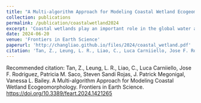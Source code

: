 ```yaml
---
title: "A Multi-algorithm Approach for Modeling Coastal Wetland Ecogeomorphology"
collection: publications
permalink: /publication/coastalwetland2024
excerpt: 'Coastal wetlands play an important role in the global water and biogeochemical cycles. Climate change is making them more difficult to adapt to the fluctuation of sea levels and other environment changes. Given the importance of eco-geomorphological processes for coastal wetland resilience, many eco-geomorphology models differing in complexity and numerical schemes have been developed in recent decades. But their divergent estimates on the response of coastal wetlands to climate change indicate that substantial structural uncertainties exist in these models. To investigate the structural uncertainty of coastal wetland eco-geomorphology models, we developed a multi-algorithm model framework of eco-geomorphological processes, such as mineral accretion and organic matter accretion, within a single hydrodynamics model. The framework is designed to explore possible ways to represent coastal wetland eco-geomorphology in Earth system models and reduce the related uncertainties in global applications. We tested this model framework at three representative coastal wetland sites: two saltmarsh wetland (Venice Lagoon and Plum Island Estuary) and a mangrove wetland (Hunter Estuary). Through the model-data comparison, we showed the importance to use a multi-algorithm ensemble approach for more robust predictions of the evolution of coastal wetlands. We also find that more observations of mineral and organic matter accretion at different elevations of coastal wetlands and evaluation of the coastal wetland models at different sites of diverse environments can help reduce the model uncertainty.'
date: 2024-06-20
venue: 'Frontiers in Earth Science'
paperurl: 'http://changliao.github.io/files/2024/coastal_wetland.pdf'
citation: 'Tan, Z., Leung, L. R., Liao, C., Luca Carniiello, Jose F. Rodriguez, Patricia M. Saco, Steven Sandi Rojas, J. Patrick Megonigal, Vanessa L. Bailey. A Multi-algorithm Approach for Modeling Coastal Wetland Ecogeomorphology. Frontiers in Earth Science. https://doi.org/10.3389/feart.2024.1421265'
---
```


Recommended citation: Tan, Z., Leung, L. R., Liao, C., Luca Carniiello, Jose F. Rodriguez, Patricia M. Saco, Steven Sandi Rojas, J. Patrick Megonigal, Vanessa L. Bailey. A Multi-algorithm Approach for Modeling Coastal Wetland Ecogeomorphology. Frontiers in Earth Science. https://doi.org/10.3389/feart.2024.1421265
